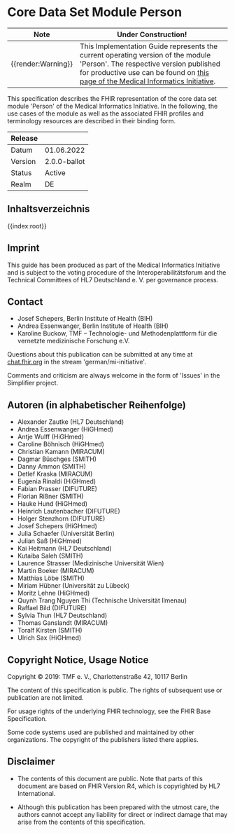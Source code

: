 # Core Data Set Module Person

| Note | Under Construction! |
|---------|---------------------|
| {{render:Warning}} | This Implementation Guide represents the current operating version of the module 'Person'. The respective version published for productive use can be found on [this page of the Medical Informatics Initiative](https://www.medizininformatik-initiative.de/Kerndatensatz/Modul_Person/IGMIIKDSModulPerson.html).|

This specification describes the FHIR representation of the core data set module 'Person' of the Medical Informatics Initiative.
In the following, the use cases of the module as well as the associated FHIR profiles and terminology resources are described in their binding form.

| Release   |   |
|---------|---|
| Datum   | 01.06.2022   |
| Version | 2.0.0-ballot |
| Status  | Active       |
| Realm   | DE           | 


## Inhaltsverzeichnis

{{index:root}}

## Imprint
This guide has been produced as part of the Medical Informatics Initiative and is subject to the voting procedure of the Interoperabilitätsforum and the Technical Committees of HL7 Deutschland e. V. per governance process.

## Contact
* Josef Schepers, Berlin Institute of Health (BIH)
* Andrea Essenwanger, Berlin Institute of Health (BIH)
* Karoline Buckow, TMF – Technologie- und Methodenplattform
für die vernetzte medizinische Forschung e.V.

Questions about this publication can be submitted at any time at [chat.fhir.org](https://chat.fhir.org/#narrow/stream/179307-german.2Fmi-initiative) in the stream 'german/mi-initiative'.

Comments and criticism are always welcome in the form of 'Issues' in the Simplifier project.

## Autoren (in alphabetischer Reihenfolge)

* Alexander Zautke (HL7 Deutschland)
* Andrea Essenwanger (HiGHmed)
* Antje Wulff (HiGHmed)
* Caroline Böhnisch (HiGHmed)
* Christian Kamann (MIRACUM)
* Dagmar Büschges (SMITH)
* Danny Ammon (SMITH)
* Detlef Kraska (MIRACUM)
* Eugenia Rinaldi (HiGHmed)
* Fabian Prasser (DIFUTURE)
* Florian Rißner (SMITH)
* Hauke Hund (HiGHmed)
* Heinrich Lautenbacher (DIFUTURE)
* Holger Stenzhorn (DIFUTURE)
* Josef Schepers (HiGHmed)
* Julia Schaefer (Universität Berlin)
* Julian Saß (HiGHmed)
* Kai Heitmann (HL7 Deutschland)
* Kutaiba Saleh (SMITH)
* Laurence Strasser (Medizinische Universität Wien)
* Martin Boeker (MIRACUM)
* Matthias Löbe (SMITH)
* Miriam Hübner (Universität zu Lübeck)
* Moritz Lehne (HiGHmed)
* Quynh Trang Nguyen Thi (Technische Universität Ilmenau)
* Raffael Bild (DIFUTURE)
* Sylvia Thun (HL7 Deutschland)
* Thomas Ganslandt (MIRACUM)
* Toralf Kirsten (SMITH)
* Ulrich Sax (HiGHmed)

## Copyright Notice, Usage Notice
Copyright © 2019: TMF e. V., Charlottenstraße 42, 10117 Berlin

The content of this specification is public. The rights of subsequent use or publication are not limited.

For usage rights of the underlying FHIR technology, see the FHIR Base Specification.

Some code systems used are published and maintained by other organizations. The copyright of the publishers listed there applies.

## Disclaimer
* The contents of this document are public. Note that parts of this document are based on FHIR Version R4, which is copyrighted by HL7 International.

* Although this publication has been prepared with the utmost care, the authors cannot accept any liability for direct or indirect damage that may arise from the contents of this specification.